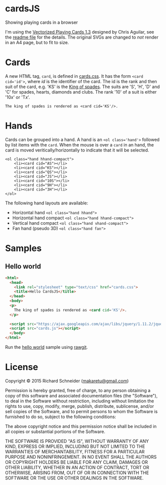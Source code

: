 # cardsJS
Showing playing cards in a browser

I'm using the [Vectorized Playing Cards 1.3](http://code.google.com/p/vectorized-playing-cards/) designed by Chris Aguilar, see the [readme file](images/readme.txt) for the details. The original SVGs are changed to *not* render in an A4 page, but to fit to size.

# Cards

A new HTML tag, `card`, is defined in [cards.css](cards.css). It has the form `<card cid='id'>`, where *id* is the identifier of the card.  The id is the rank and then suit of the card, e.g. 'KS' is the
[King of spades](https://rawgit.com/richardschneider/cardsJS/master/images/KS.svg). The suits are 'S', 'H', 'D' and 'C' for spades, hearts, diamonds and clubs. The rank '10' of a suit is either '10*x*' or 'T*x*'.

    The king of spades is rendered as <card cid='KS'/>.
    
# Hands

Cards can be grouped into a hand.  A hand is an `<ol class='hand'>` followed by list items with the `card`. When the mouse is over a `card` in an hand, the card is moved veritically/horizontally to indicate that it will be selected.

    <ol class="hand hhand-compact">
		<li><card cid="AS"></li>
		<li><card cid="KS"></li>
		<li><card cid="QS"></li>
		<li><card cid="JS"></li>
		<li><card cid="10S"></li>
		<li><card cid="9H"></li>
		<li><card cid="3H"></li>
	</ol>
	
The following hand layouts are available:

* Horizontal hand `<ol class="hand hhand">`
* Horizontal hand compact `<ol class="hand hhand-compact">`
* Vertical hand compact `<ol class="hand vhand-compact">`
* Fan hand (pseudo 3D) `<ol class="hand fan">`

# Samples

## Hello world

```html
<html>
  <head>
    <link rel="stylesheet" type="text/css" href="cards.css">
    <title>Hello CardsJS</title>
  </head>
  <body>
  <p>
    The king of spades is rendered as <card cid='KS'/>.
  </p>
	
  <script src="https://ajax.googleapis.com/ajax/libs/jquery/1.11.2/jquery.min.js"></script>
  <script src="cards.js"></script>
  </body>
</html>
```

Run the [hello world](https://rawgit.com/richardschneider/cardsJS/master/hello.html) sample using [rawgit](http://rawgit.com).

# License
Copyright © 2015 Richard Schneider (makaretu@gmail.com)

Permission is hereby granted, free of charge, to any person obtaining a copy of this software and associated documentation files (the "Software"), to deal in the Software without restriction, including without limitation the rights to use, copy, modify, merge, publish, distribute, sublicense, and/or sell copies of the Software, and to permit persons to whom the Software is furnished to do so, subject to the following conditions:

The above copyright notice and this permission notice shall be included in all copies or substantial portions of the Software.

THE SOFTWARE IS PROVIDED "AS IS", WITHOUT WARRANTY OF ANY KIND, EXPRESS OR IMPLIED, INCLUDING BUT NOT LIMITED TO THE WARRANTIES OF MERCHANTABILITY, FITNESS FOR A PARTICULAR PURPOSE AND NONINFRINGEMENT. IN NO EVENT SHALL THE AUTHORS OR COPYRIGHT HOLDERS BE LIABLE FOR ANY CLAIM, DAMAGES OR OTHER LIABILITY, WHETHER IN AN ACTION OF CONTRACT, TORT OR OTHERWISE, ARISING FROM, OUT OF OR IN CONNECTION WITH THE SOFTWARE OR THE USE OR OTHER DEALINGS IN THE SOFTWARE.
    

